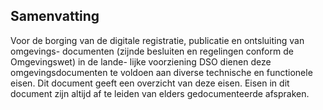 ## Samenvatting

Voor de borging van de digitale registratie, publicatie en ontsluiting van omgevings-
documenten (zijnde besluiten en regelingen conform de Omgevingswet) in de lande-
lijke voorziening DSO dienen deze omgevingsdocumenten te voldoen aan diverse
technische en functionele eisen. Dit document geeft een overzicht van deze eisen. Eisen in dit document zijn altijd af te leiden van elders gedocumenteerde afspraken.

